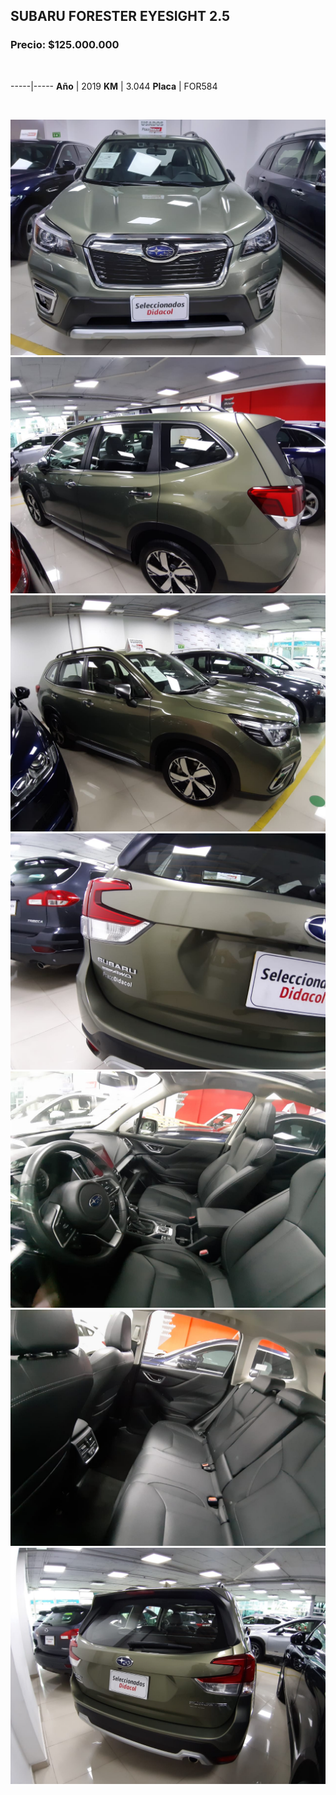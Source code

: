 ## SUBARU FORESTER EYESIGHT 2.5

### Precio: $125.000.000

<p>&nbsp;</p>

-----|-----
**Año** | 2019
**KM** | 3.044
**Placa** | FOR584

<p>&nbsp;</p>

<img src="images/Forestar FOR584.jpeg?raw=true"/>
<img src="images/Forestar FOR584 - 1.jpeg?raw=true"/>
<img src="images/Forestar FOR584 - 2.jpeg?raw=true"/>
<img src="images/Forestar FOR584 - 3.jpeg?raw=true"/>
<img src="images/Forestar FOR584 - 4.jpeg?raw=true"/>
<img src="images/Forestar FOR584 - 5.jpeg?raw=true"/>
<img src="images/Forestar FOR584 - 6.jpeg?raw=true"/>



